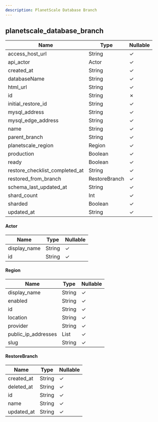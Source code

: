 ```yaml
---
description: PlanetScale Database Branch
---
```

planetscale_database_branch
---------------------------

| **Name**                       | **Type**      | **Nullable** |
| ------------------------------ | ------------- | ------------ |
| access_host_url                | String        | &check;      |
| api_actor                      | Actor         | &check;      |
| created_at                     | String        | &check;      |
| databaseName                   | String        | &check;      |
| html_url                       | String        | &check;      |
| id                             | String        | &cross;      |
| initial_restore_id             | String        | &check;      |
| mysql_address                  | String        | &check;      |
| mysql_edge_address             | String        | &check;      |
| name                           | String        | &check;      |
| parent_branch                  | String        | &check;      |
| planetscale_region             | Region        | &check;      |
| production                     | Boolean       | &check;      |
| ready                          | Boolean       | &check;      |
| restore_checklist_completed_at | String        | &check;      |
| restored_from_branch           | RestoreBranch | &check;      |
| schema_last_updated_at         | String        | &check;      |
| shard_count                    | Int           | &check;      |
| sharded                        | Boolean       | &check;      |
| updated_at                     | String        | &check;      |

#### Actor
| **Name**     | **Type** | **Nullable** |
| ------------ | -------- | ------------ |
| display_name | String   | &check;      |
| id           | String   | &check;      |

#### Region
| **Name**            | **Type**     | **Nullable** |
| ------------------- | ------------ | ------------ |
| display_name        | String       | &check;      |
| enabled             | String       | &check;      |
| id                  | String       | &check;      |
| location            | String       | &check;      |
| provider            | String       | &check;      |
| public_ip_addresses | List<String> | &check;      |
| slug                | String       | &check;      |

#### RestoreBranch
| **Name**   | **Type** | **Nullable** |
| ---------- | -------- | ------------ |
| created_at | String   | &check;      |
| deleted_at | String   | &check;      |
| id         | String   | &check;      |
| name       | String   | &check;      |
| updated_at | String   | &check;      |
